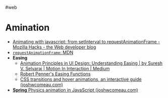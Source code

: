 #web 

# Amination

- [Animating with javascript: from setInterval to requestAnimationFrame - Mozilla Hacks - the Web developer blog](https://hacks.mozilla.org/2011/08/animating-with-javascript-from-setinterval-to-requestanimationframe/)
- [`requestAnimationFrame`: MDN](https://developer.mozilla.org/en-US/docs/Web/API/window/requestAnimationFrame)
- **Easing**
    - [Animation Principles in UI Design: Understanding Easing | by Suresh V. Selvaraj | Motion In Interaction | Medium](https://medium.com/motion-in-interaction/animation-principles-in-ui-design-understanding-easing-bea05243fe3)
    - [Robert Penner's Easing Functions](http://robertpenner.com/easing/)
    - [CSS transitions and hover animations, an interactive guide (joshwcomeau.com)](https://www.joshwcomeau.com/animation/css-transitions/)
- [**Spring** Physics animation in JavaScript (joshwcomeau.com)](https://www.joshwcomeau.com/animation/a-friendly-introduction-to-spring-physics/)

